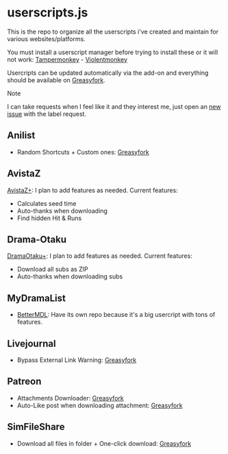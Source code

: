 # userscripts.js

This is the repo to organize all the userscripts i've created and maintain for various websites/platforms.

You must install a userscript manager before trying to install these or it will not work: [Tampermonkey](https://www.tampermonkey.net) - [Violentmonkey](https://violentmonkey.github.io)

Usercripts can be updated automatically via the add-on and everything should be available on [Greasyfork](https://greasyfork.org/en/users/548221-dear-clouds).

> [!NOTE]
> I can take requests when I feel like it and they interest me, just open an [new issue](https://github.com/dear-clouds/mio-userscripts/issues/new) with the label request.

## Anilist
- Random Shortcuts + Custom ones: [Greasyfork](https://greasyfork.org/en/scripts/518263-anilist-shortcuts)

## AvistaZ
[AvistaZ+](https://greasyfork.org/en/scripts/518249-avistaz): I plan to add features as needed. Current features:
- Calculates seed time
- Auto-thanks when downloading
- Find hidden Hit & Runs

## Drama-Otaku
[DramaOtaku+](https://github.com/dear-clouds/mio-userscripts/raw/refs/heads/main/drama-otaku/dramaotaku+.user.js): I plan to add features as needed. Current features:
- Download all subs as ZIP
- Auto-thanks when downloading subs

## MyDramaList
- [BetterMDL](https://github.com/dear-clouds/better-mdl): Have its own repo because it's a big usercript with tons of features.

## Livejournal
- Bypass External Link Warning: [Greasyfork](https://greasyfork.org/en/scripts/508373-bypass-livejournal-external-link-warning)

## Patreon
- Attachments Downloader: [Greasyfork](https://greasyfork.org/en/scripts/513744-patreon-attachment-downloader)
- Auto-Like post when downloading attachment: [Greasyfork](https://greasyfork.org/en/scripts/513745-patreon-auto-like-on-download)

## SimFileShare
- Download all files in folder + One-click download: [Greasyfork](https://greasyfork.org/en/scripts/513304-simfileshare-folder-downloader)